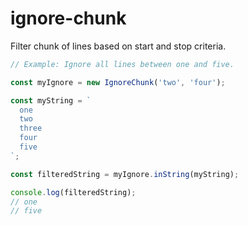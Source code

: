 # ignore-chunk

Filter chunk of lines based on start and stop criteria.

```javascript
// Example: Ignore all lines between one and five.

const myIgnore = new IgnoreChunk('two', 'four');

const myString = `
  one
  two
  three
  four
  five
`;

const filteredString = myIgnore.inString(myString);

console.log(filteredString);
// one
// five
```

